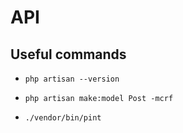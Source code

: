 # API

## Useful commands
- `php artisan --version`

- `php artisan make:model Post -mcrf`

- `./vendor/bin/pint`
